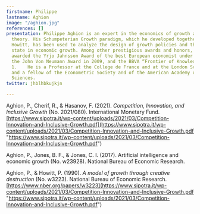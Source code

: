```yaml
---
firstname: Philippe
lastname: Aghion
image: "/aghion.jpg"
references: []
presentation: Philippe Aghion is an expert in the economics of growth and in contract
  theory. His Schumpeterian Growth paradigm, which he developed together with Peter
  Howitt, has been used to analyze the design of growth policies and the role of the
  state in economic growth. Among other prestigious awards and honors, he has been
  awarded the Yrjo Jahnsson Award of the best European economist under 45 in 2001,
  the John Von Neumann Award in 2009, and the BBVA “Frontier of Knowledge Award” in
  1.    He is a Professor at the College de France and at the London School of Economics,
  and a fellow of the Econometric Society and of the American Academy of Arts and
  Sciences.
twitter: jhblhbkujkjn

---
```

Aghion, P., Cherif, R., & Hasanov, F. (2021). _Competition, Innovation, and Inclusive Growth_ (No. 2021/080). International Monetary Fund. [https://www.sipotra.it/wp-content/uploads/2021/03/Competition-Innovation-and-Inclusive-Growth.pdf](https://www.sipotra.it/wp-content/uploads/2021/03/Competition-Innovation-and-Inclusive-Growth.pdf "https://www.sipotra.it/wp-content/uploads/2021/03/Competition-Innovation-and-Inclusive-Growth.pdf")

Aghion, P., Jones, B. F., & Jones, C. I. (2017). Artificial intelligence and economic growth (No. w23928). National Bureau of Economic Research.

Aghion, P., & Howitt, P. (1990). _A model of growth through creative destruction_ (No. w3223). National Bureau of Economic Research. [https://www.nber.org/papers/w3223](https://www.sipotra.it/wp-content/uploads/2021/03/Competition-Innovation-and-Inclusive-Growth.pdf "https://www.sipotra.it/wp-content/uploads/2021/03/Competition-Innovation-and-Inclusive-Growth.pdf")